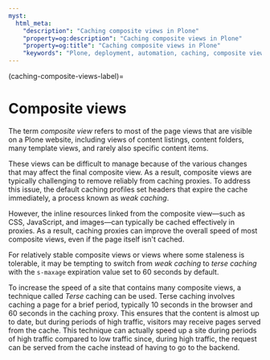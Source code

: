 ```yaml
---
myst:
  html_meta:
    "description": "Caching composite views in Plone"
    "property=og:description": "Caching composite views in Plone"
    "property=og:title": "Caching composite views in Plone"
    "keywords": "Plone, deployment, automation, caching, composite views"
---
```


(caching-composite-views-label)=
# Composite views

The term *composite view* refers to most of the page views that are visible on a Plone website, including views of content listings, content folders, many template views, and rarely also specific content items.

These views can be difficult to manage because of the various changes that may affect the final composite view.
As a result, composite views are typically challenging to remove reliably from caching proxies.
To address this issue, the default caching profiles set headers that expire the cache immediately, a process known as *weak caching*.

However, the inline resources linked from the composite view—such as CSS, JavaScript, and images—can typically be cached effectively in proxies.
As a result, caching proxies can improve the overall speed of most composite views, even if the page itself isn't cached.

For relatively stable composite views or views where some staleness is tolerable, it may be tempting to switch from *weak caching* to *terse caching* with the `s-maxage` expiration value set to 60 seconds by default.

To increase the speed of a site that contains many composite views, a technique called _Terse_ caching can be used.
Terse caching involves caching a page for a brief period, typically 10 seconds in the browser and 60 seconds in the caching proxy.
This ensures that the content is almost up to date, but during periods of high traffic, visitors may receive pages served from the cache.
This technique can actually speed up a site during periods of high traffic compared to low traffic since, during high traffic, the request can be served from the cache instead of having to go to the backend.
